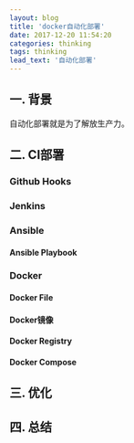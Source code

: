 ```yaml
---
layout: blog
title: 'docker自动化部署'
date: 2017-12-20 11:54:20
categories: thinking
tags: thinking
lead_text: '自动化部署'
---
```


## 一. 背景
自动化部署就是为了解放生产力。

## 二. CI部署

### Github Hooks

### Jenkins

### Ansible
#### Ansible Playbook

### Docker
#### Docker File
#### Docker镜像
#### Docker Registry
#### Docker Compose

## 三. 优化
## 四. 总结